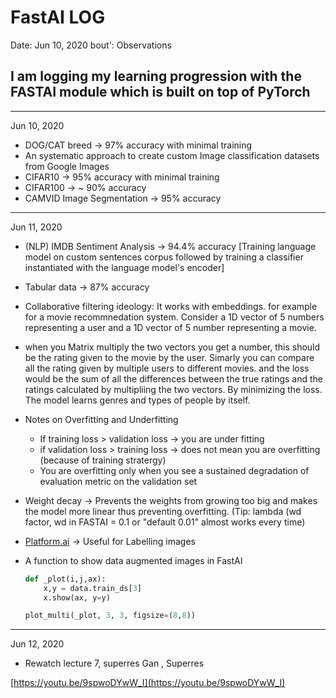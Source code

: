 # FastAI LOG

Date: Jun 10, 2020
bout': Observations

## I am logging my learning progression with the FASTAI module which is built on top of PyTorch

---

Jun 10, 2020 

- DOG/CAT breed → 97% accuracy  with minimal training
- An systematic approach to create custom Image classification datasets from Google Images
- CIFAR10 → 95% accuracy with minimal training
- CIFAR100 →  ~ 90% accuracy
- CAMVID Image Segmentation → 95% accuracy

---

Jun 11, 2020 

- (NLP) IMDB Sentiment Analysis → 94.4% accuracy [Training language model on custom sentences corpus followed by training a classifier instantiated with the language model's encoder]
- Tabular data → 87% accuracy
- Collaborative filtering ideology: 
It works with embeddings. for example for a movie recommnedation system. Consider a 1D vector of 5 numbers representing a user and a 1D vector of 5 number representing a movie. 
- when you Matrix multiply the two vectors you get a number, this should be the rating given to the movie by the user. Simarly you can compare all the rating given by multiple users to different movies. and the loss would be the sum of all the differences between the true ratings and the ratings calculated by multipliing the two vectors. By minimizing the loss. The model learns genres and types of people by itself.
- Notes on Overfitting and Underfitting
    - If training loss > validation loss → you are under fitting
    - if validation loss > training loss → does not mean you are overfitting (because of training stratergy)
    - You are overfitting only when you see a sustained degradation of evaluation metric on the validation set
- Weight decay → Prevents the weights from growing too big and makes the model more linear thus preventing overfitting. (Tip: lambda (wd factor, wd in FASTAI = 0.1 or "default 0.01"  almost works every time)
- [Platform.ai](http://platform.ai) → Useful for Labelling images
- A function to show data augmented images in FastAI

    ```python
    def _plot(i,j,ax):
    	x,y = data.train_ds[3]
    	x.show(ax, y=y)

    plot_multi(_plot, 3, 3, figsize=(8,8))
    ```

---

Jun 12, 2020 

- Rewatch lecture 7, superres Gan , Superres

[https://youtu.be/9spwoDYwW_I](https://youtu.be/9spwoDYwW_I)